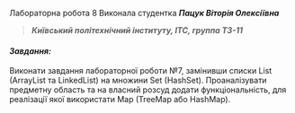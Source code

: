 Лабораторна робота 8 Виконала студентка ***Пацук Віторія Олексіївна***
> ***Київський політехнічний інституту, ІТС, группа ТЗ-11***

#### *Завдання:*
Виконати завдання лабораторної роботи №7, замінивши списки List (ArrayList та LinkedList) на
множини Set (HashSet). Проаналізувати предметну область та на власний розсуд додати
функціональність, для реалізації якої використати Map (TreeMap або HashMap).
